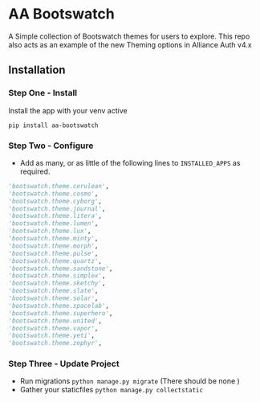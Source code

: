 # AA Bootswatch

A Simple collection of Bootswatch themes for users to explore. This repo also acts as an example of the new Theming options in Alliance Auth v4.x

## Installation

### Step One - Install

Install the app with your venv active

```shell
pip install aa-bootswatch
```

### Step Two - Configure

- Add as many, or as little of the following lines to `INSTALLED_APPS` as required.

```python
'bootswatch.theme.cerulean',
'bootswatch.theme.cosmo',
'bootswatch.theme.cyborg',
'bootswatch.theme.journal',
'bootswatch.theme.litera',
'bootswatch.theme.lumen',
'bootswatch.theme.lux',
'bootswatch.theme.minty',
'bootswatch.theme.morph',
'bootswatch.theme.pulse',
'bootswatch.theme.quartz',
'bootswatch.theme.sandstone',
'bootswatch.theme.simplex',
'bootswatch.theme.sketchy',
'bootswatch.theme.slate',
'bootswatch.theme.solar',
'bootswatch.theme.spacelab',
'bootswatch.theme.superhero',
'bootswatch.theme.united',
'bootswatch.theme.vapor',
'bootswatch.theme.yeti',
'bootswatch.theme.zephyr',
```

### Step Three - Update Project

- Run migrations `python manage.py migrate` (There should be none )
- Gather your staticfiles `python manage.py collectstatic`
